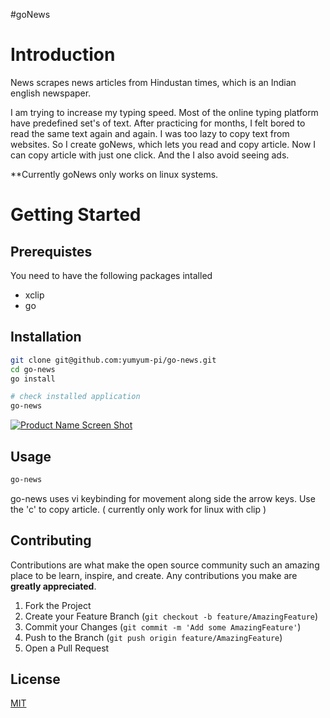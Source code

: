 #goNews
# Introduction
News scrapes news articles from Hindustan times, which is an Indian english newspaper.

I am trying to increase my typing speed. Most of the online typing platform have predefined set's of text. After practicing for months, I felt bored to read the same text again and again. I was too lazy to copy text from websites. So I create goNews, which lets you read and copy article. Now I can copy article with just one click. And the I also avoid seeing ads.

**Currently goNews only works on linux systems.


# Getting Started
## Prerequistes
You need to have the following packages intalled
- xclip
- go

## Installation
```bash
git clone git@github.com:yumyum-pi/go-news.git
cd go-news
go install

# check installed application
go-news
```

[![Product Name Screen Shot][product-screenshot]]( https://raw.githubusercontent.com/yumyum-pi/go-news/master/images/go-news-01.jpg ) 
## Usage
```bash
go-news
```

go-news uses vi keybinding for movement along side the arrow keys. Use the 'c' to copy article. ( currently only work for linux with clip )

<!-- CONTRIBUTING -->
## Contributing
Contributions are what make the open source community such an amazing place to be learn, inspire, and create. Any contributions you make are **greatly appreciated**.

1. Fork the Project
2. Create your Feature Branch (`git checkout -b feature/AmazingFeature`)
3. Commit your Changes (`git commit -m 'Add some AmazingFeature'`)
4. Push to the Branch (`git push origin feature/AmazingFeature`)
5. Open a Pull Request

## License
[MIT](https://choosealicense.com/licenses/mit/)


<!-- MARKDOWN LINKS & IMAGES -->
[product-screenshot]: images/go-news.jpg
